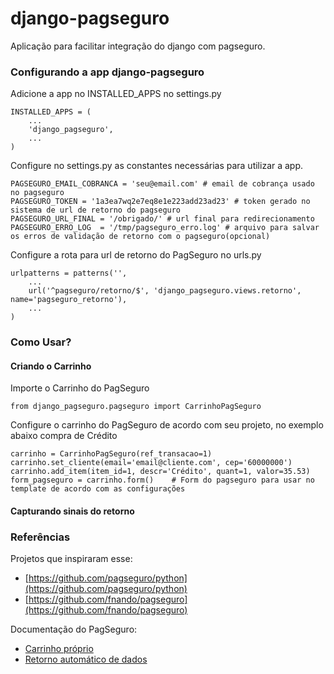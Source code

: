 # django-pagseguro

Aplicação para facilitar integração do django com pagseguro.

### Configurando a app django-pagseguro

Adicione a app no INSTALLED_APPS no settings.py

    INSTALLED_APPS = (
        ...
        'django_pagseguro',
        ...
    )

Configure no settings.py as constantes necessárias para utilizar a app.

    PAGSEGURO_EMAIL_COBRANCA = 'seu@email.com' # email de cobrança usado no pagseguro
    PAGSEGURO_TOKEN = '1a3ea7wq2e7eq8e1e223add23ad23' # token gerado no sistema de url de retorno do pagseguro
    PAGSEGURO_URL_FINAL = '/obrigado/' # url final para redirecionamento
    PAGSEGURO_ERRO_LOG  = '/tmp/pagseguro_erro.log' # arquivo para salvar os erros de validação de retorno com o pagseguro(opcional)

Configure a rota para url de retorno do PagSeguro no urls.py

    urlpatterns = patterns('',
        ...
        url('^pagseguro/retorno/$', 'django_pagseguro.views.retorno', name='pagseguro_retorno'), 
        ...
    )

### Como Usar?

#### Criando o Carrinho

Importe o Carrinho do PagSeguro

    from django_pagseguro.pagseguro import CarrinhoPagSeguro

Configure o carrinho do PagSeguro de acordo com seu projeto, no exemplo abaixo compra de Crédito

    carrinho = CarrinhoPagSeguro(ref_transacao=1)
    carrinho.set_cliente(email='email@cliente.com', cep='60000000')
    carrinho.add_item(item_id=1, descr='Crédito', quant=1, valor=35.53)
    form_pagseguro = carrinho.form()    # Form do pagseguro para usar no template de acordo com as configurações 
 
#### Capturando sinais do retorno


### Referências

Projetos que inspiraram esse:

* [https://github.com/pagseguro/python](https://github.com/pagseguro/python)
* [https://github.com/fnando/pagseguro](https://github.com/fnando/pagseguro)

Documentação do PagSeguro:

* [Carrinho próprio](https://pagseguro.uol.com.br/desenvolvedor/carrinho_proprio.jhtml)
* [Retorno automático de dados](https://pagseguro.uol.com.br/desenvolvedor/retorno_automatico_de_dados.jhtml)

